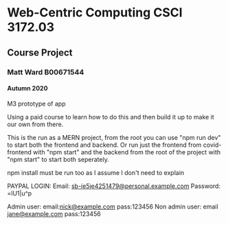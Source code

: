 # Web-Centric Computing CSCI 3172.03
## Course Project
### Matt Ward B00671544
#### Autumn 2020

M3 prototype of app

Using a paid course to learn how to do this and then build it up to make it our own from there.

This is the run as a MERN project, from the root you can use "npm run dev" to start both the frontend and backend. Or run just the frontend from covid-frontend with "npm start" 
and the backend from the root of the project with "npm start"
to start both seperately.

npm install must be run too as I assume I don't need to explain

PAYPAL LOGIN: 
Email: sb-ie5je4251479@personal.example.com
Password: =lU1|u^p

Admin user: email:nick@example.com pass:123456
Non admin user: email jane@example.com pass:123456
